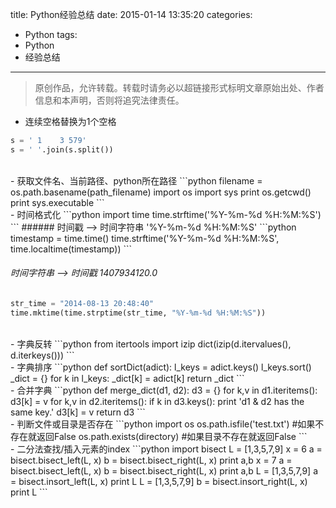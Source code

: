 title: Python经验总结
date: 2015-01-14 13:35:20
categories:
- Python
tags:
- Python
- 经验总结
---
>原创作品，允许转载。转载时请务必以超链接形式标明文章原始出处、作者信息和本声明，否则将追究法律责任。

- 连续空格替换为1个空格
```python
s = ' 1    3 579'
s = ' '.join(s.split())
```
<br>
- 获取文件名、当前路径、python所在路径
```python
filename = os.path.basename(path_filename)
import os
import sys
print os.getcwd() 
print sys.executable
```
<br>
- 时间格式化
```python
import time
time.strftime('%Y-%m-%d %H:%M:%S')
```
###### 时间戳 -->  时间字符串 '%Y-%m-%d %H:%M:%S'
```python
timestamp = time.time()
time.strftime('%Y-%m-%d %H:%M:%S', time.localtime(timestamp)) 
```
 
###### 时间字符串 --> 时间戳 1407934120.0
```python
str_time = "2014-08-13 20:48:40"
time.mktime(time.strptime(str_time, "%Y-%m-%d %H:%M:%S"))
```
<br>
- 字典反转
```python
from itertools import izip 
dict(izip(d.itervalues(), d.iterkeys()))
```
<br>
- 字典排序
```python
def sortDict(adict):
    l_keys = adict.keys()
    l_keys.sort()
    _dict = {}
    for k in l_keys:
        _dict[k] = adict[k]
    return _dict
```
<br>
- 合并字典
```python
def merge_dict(d1, d2):
    d3 = {}
    for k,v in d1.iteritems():
        d3[k] = v
    for k,v in d2.iteritems():
        if k in d3.keys():
            print 'd1 & d2 has the same key.'
        d3[k] = v
    return d3
```
<br>
- 判断文件或目录是否存在
```python
import os
os.path.isfile('test.txt') #如果不存在就返回False
os.path.exists(directory) #如果目录不存在就返回False
```
<br>
- 二分法查找/插入元素的index
```python
import bisect
L = [1,3,5,7,9]
x = 6
a = bisect.bisect_left(L, x)
b = bisect.bisect_right(L, x)
print a,b
x = 7
a = bisect.bisect_left(L, x)
b = bisect.bisect_right(L, x)
print a,b
L = [1,3,5,7,9]
a = bisect.insort_left(L, x)
print L
L = [1,3,5,7,9]
b = bisect.insort_right(L, x)
print L
```

